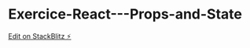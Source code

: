 # Exercice-React---Props-and-State

[Edit on StackBlitz ⚡️](https://stackblitz.com/edit/react-x1e8k2)
